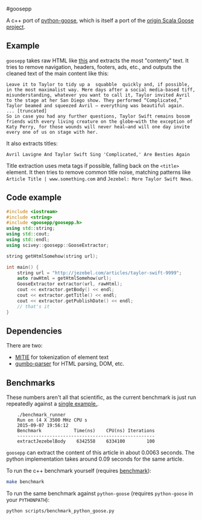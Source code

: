 #goosepp

A c++ port of [python-goose](https://github.com/grangier/python-goose), which is itself a port of the [origin Scala Goose project](https://github.com/GravityLabs/goose).

## Example
`goosepp` takes raw HTML like [this](master/resources/additional_html/jezebel1.txt) and extracts the most "contenty" text.  It tries to remove navigation, headers, footers, ads, etc., and outputs the cleaned text of the main content like this:

```
Leave it to Taylor to tidy up a  squabble  quickly and, if possible, in the most maximalist way. Mere days after a social media-based tiff, misunderstanding, whatever you want to call it, Taylor invited Avril to the stage at her San Diego show. They performed “Complicated,” Taylor beamed and squeezed Avril — everything was beautiful again.
... [truncated]
So in case you had any further questions, Taylor Swift remains bosom friends with every living creature on the globe—with the exception of Katy Perry, for those wounds will never heal—and will one day invite every one of us on stage with her.
```

It also extracts titles:
```
Avril Lavigne And Taylor Swift Sing 'Complicated,' Are Besties Again
```
Title extraction uses meta tags if possible, falling back on the `<title>` element.  It then tries to remove common title noise, matching patterns like  `Article Title | www.something.com` and `Jezebel: More Taylor Swift News`.

## Code example
```c++
#include <iostream>
#include <string>
#include <goosepp/goosepp.h>
using std::string;
using std::cout;
using std::endl;
using scivey::goosepp::GooseExtractor;

string getHtmlSomehow(string url);

int main() {
    string url = "http://jezebel.com/articles/taylor-swift-9999";
    auto rawHtml = getHtmlSomehow(url);
    GooseExtractor extractor(url, rawHtml);
    cout << extractor.getBody() << endl;
    cout << extractor.getTitle() << endl;
    cout << extractor.getPublishDate() << endl;
    // that's it
}

```

## Dependencies
There are two:
* [MITIE](https://github.com/mit-nlp/MITIE) for tokenization of element text
* [gumbo-parser](https://github.com/google/gumbo-parser) for HTML parsing, DOM, etc.


## Benchmarks
These numbers aren't all that scientific, as the current benchmark is just run repeatedly against a [single example.](resources/additional_html/jezebel1.txt).

```
    ./benchmark_runner
    Run on (4 X 3500 MHz CPU s
    2015-09-07 19:56:12
    Benchmark            Time(ns)    CPU(ns) Iterations
    ---------------------------------------------------
    extractJezebelBody    6342558    6334100        100
```

`goosepp` can extract the content of this article in about 0.0063 seconds.
The python implementation takes around 0.09 seconds for the same article.

To run the c++ benchmark yourself (requires [benchmark](https://github.com/google/benchmark)):

```bash
make benchmark
```

To run the same benchmark against `python-goose` (requires `python-goose` in your `PYTHONPATH`):
```bash
python scripts/benchmark_python_goose.py
```
